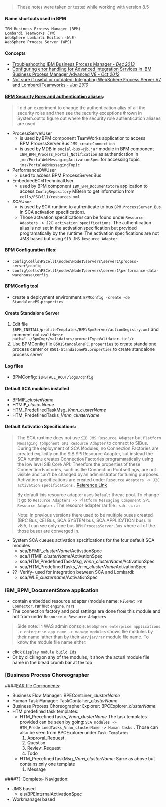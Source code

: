 > These notes were taken or tested while working with version 8.5

#### Name shortcuts used in BPM
```
IBM Business Process Manager (BPM)
Lombardi Teamworks (TW)
WebSphere Lombardi Edition (WLE)
WebSphere Process Server (WPS)
```

#### Concepts
* [Troubleshooting IBM Business Process Manager - *Dec 2013*](http://www.ibm.com/developerworks/bpm/bpmjournal/1312_chan/1312_chan.html)
* [Configuring error handling for Advanced Integration Services in IBM Business Process Manager Advanced V8 - *Oct 2012*](http://www.ibm.com/developerworks/bpm/library/techarticles/1210_agrawal/1210_agrawal.html)
* [Not sure if useful or outdated: Integrating WebSphere Process Server V7 and Lombardi Teamworks - *Jun 2010*](http://www.ibm.com/developerworks/websphere/library/techarticles/1006_fasbinder/1006_fasbinder.html)

#### [BPM Security Roles and authentication aliases](http://www-01.ibm.com/support/knowledgecenter/SSFTN5_8.5.5/com.ibm.wbpm.ref.doc/topics/managing_users_E.html):
> I did an experiment to change the authentication alias of all the security roles and then see the security exceptions thrown in System.out to figure out where the security role authentication aliases are used

* ProcessServerUser
  * is used by BPM component TeamWorks application to access BPM.ProcessServer.Bus `JMS createConnection`
  * is used by MDB in `social-bus-ejb.jar` module in BPM component `IBM_BPM_Process_Portal_Notification` as authentication in `jms/PortalWebMessagingActivationSpec` for accessing topic `jms/PortalWebMessagingTopic`
* PerformanceDWUser
  * used to access BPM.ProcessServer.Bus
* EmbeddedECMTechnicalUser
  * used by BPM component `IBM_BPM_DocumentStore` application to access `ConfigRepository` MBean to get information from `cells/PSCell1/resources.xml`
* SCAUser
  * is used by SCA runtime to authenticate to bus `BPM.ProcessServer.Bus` in SCA activation specifications.
  * Those activation specifications can be found under `Resource Adapters -> J2C activation specifications`. The authentication alias is not set in the activation specification but provided programatically by the runtime. The activation specifications are not JMS based but using `SIB JMS Resource Adapter`

#### BPM Configuration files:
* `config\cells\PSCell1\nodes\Node1\servers\server1\process-server\config`
* `config\cells\PSCell1\nodes\Node1\servers\server1\performance-data-warehouse\config`

#### BPMConfig tool
* create a deployment environment: `BPMConfig -create –de StandalonePS.properties`

#### Create Standalone Server
1. Edit file `$BPM_INSTALL/profileTemplates/BPM\BpmServer/actionRegistry.xml` and comment out `<validator path="../BpmDmgr/validators/productTypeValidator.ijc"/>`
2. Use BPMConfig file `8501StandalonePC.properties` to create standalone process center or `8501-StandalonePS.properties` to create standalone process server

#### Log files
* BPMConfig: `$INSTALL_ROOT/logs/config`

#### Default SCA modules installed
* BFMIF_*clusterName*
* HTMIF_*clusterName*
* HTM_PredefinedTaskMsg_*Vnnn_clusterName*
* HTM_PredefinedTasks_*Vnnn_clusterName*

#### Default Activation Specifications:
> The SCA runtime does not use `SIB JMS Resource Adapter` but `Platform Messaging Component SPI Resource Adapter` to connect to SIBus.  During the deployment of SCA Modules, no Connection Factories are created explicitly on the SIB SPI Resource Adapter, but instead the SCA runtime creates Connection Factories programmatically using the low level SIB Core API. Therefore the properties of these Connection Factories, such as the Connection Pool settings, are not visible and can't be changed by an administrator for tuning purposes.  Activation specifications are created under `Resource Adapters -> J2C activation specifications` . 
[Reference Link](http://www.ibm.com/developerworks/websphere/library/techarticles/0809_faulhaber/0809_faulhaber.html)
>
>By default this resource adapter uses `Default` thread pool.  To change it go to `Resource Adapters -> Platform Messaging Component SPI Resource Adapter` .  The resource adapter rar file : `sib.ra.rar`

> Note: in previous versions there used to be multiple buses created (BPC Bus, CEI  Bus, SCA.SYSTEM bus, SCA.APPLICATION bus).  In v8.5, I can see only one bus `BPM.ProcessServer.Bus` where all of the those buses are converged in.

* System SCA queues activation specifications for the four default SCA modules
  * sca/BFMIF_*clusterName*/ActivationSpec
  * sca/HTMIF_*clusterName*/ActivationSpec   
  * sca/HTM_PredefinedTaskMsg_*Vnnn_clusterName*/ActivationSpec
  * sca/HTM_PredefinedTasks_*Vnnn_clusterName*ActivationSpec
* ?? -Verify- used for integration between SCA and Lombardi:
  * sca/WLE_*clustername*/ActivationSpec

### IBM_BPM_DocumentStore application
* contain embedded resource adapter (module name: `FileNet P8 Connector`, rar file: `engine.rar`)
* The connection factory and pool settings are done from this module and not from under `Resource-> Resource Adapters`

> Side note: In WAS admin console: `WebSphere enterprise applications -> enterprise app name -> manage modules` shows the modules by their name rather than by their `war/jar/rar` module file name.  To know the module file name either:
* click `Display module build Ids`
* Or by clicking on any of the modules, it show the actual module file name in the bread crumb bar at the top

### [Business Process Choreographer
####[EAR file Components](https://www-01.ibm.com/support/knowledgecenter/SSFTN5_8.5.0/com.ibm.wbpm.bpc.doc/topics/t2demanual.html?cp=SSFTN5_8.5.0%2F1-3-14-3-0&lang=en):
* Business Flow Manager: BPEContainer_*clusterName*
* Human Task Manager: TaskContainer_*clusterName*
* Business Process Choreographer Explorer: BPCExplorer_*clusterName*: 
* HTM predefined task templates: 
  * HTM_PredefinedTasks_*Vnnn_clusterName*
    The task templates provided can be seen by going: `SCA modules -> HTM_PredefinedTasks_Vnnn_clusterName -> Human tasks` .
    Those can also be seen from BPCExplorer under `Task Templates`
    1. Approval_Request
    2. Question
    3. Review_Request
    4. Todo
  * HTM_PredefinedTaskMsg_*Vnnn_clusterName*: 
    Same as above but contains only one template
    1. Message

####??-Complete- Navigation:
* JMS based
  * eis/BPEInternalActivationSpec
* Workmanager based
